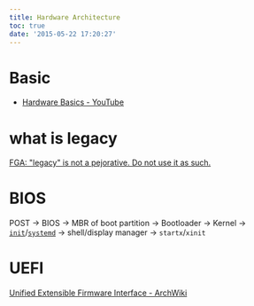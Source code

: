 ```yaml
---
title: Hardware Architecture
toc: true
date: '2015-05-22 17:20:27'
---
```


# Basic

- [Hardware Basics - YouTube][@1]

# what is legacy

[FGA: "legacy" is not a pejorative. Do not use it as such.][@2]

# BIOS

POST -> BIOS -> MBR of boot partition -> Bootloader -> Kernel -> [`init`][@3]/[`systemd`][@4] -> shell/display manager -> `startx`/`xinit`

# UEFI

[Unified Extensible Firmware Interface - ArchWiki][@5]

<!-- reference links -->

[@1]: https://www.youtube.com/watch?v=9-KUm9YpPm0
[@2]: http://homepage.ntlworld.com/jonathan.deboynepollard/FGA/legacy-is-not-a-pejorative.html
[@3]: https://wiki.archlinux.org/index.php/Init
[@4]: https://wiki.archlinux.org/index.php/Systemd
[@5]: https://wiki.archlinux.org/index.php/Unified_Extensible_Firmware_Interface
